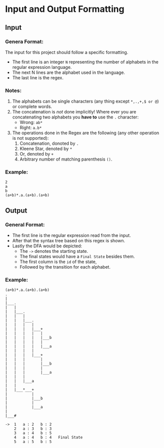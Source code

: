 Input and Output Formatting
===========================
## Input
### Genera Format:
The input for this project should follow a specific formatting.
- The first line is an integer `N` representing the number of alphabets in the regular expression language.
- The next N lines are the alphabet used in the language.
- The last line is the regex.

### Notes:
1. The alphabets can be single characters (any thing except `*,.,+,$ or @`) or complete words.
2. The concatenation is *not* done implicitly! Where ever you are concatenating two alphabets you **have to** use the `.` character:
    - Wrong: `ab*`
    - Right: `a.b*`
3. The operations done in the Regex are the following (any other operation is not supported):
    1. Concatenation, donoted by `.`
    2. Kleene Star, denoted by `*`
    3. Or, denoted by `+`
    4. Arbitrary number of matching parenthesis `()`.

### Example:
```
2
a
b
(a+b)*.a.(a+b).(a+b)
```
## Output
### General Format:
- The first line is the regular expression read from the input.
- After that the syntax tree based on this regex is shown.
- Lastly the DFA would be depicted:
    - The `->` denotes the starting state.
    - The final states would have a `Final State` besides them.
    - The first column is the `id` of the state,
    - Followed by the transition for each alphabet.
### Example:
```
(a+b)*.a.(a+b).(a+b)
.
|
|___.
|   |
|   |___.
|   |   |
|   |   |___.
|   |   |   |
|   |   |   |___+
|   |   |   |   |
|   |   |   |   |___b
|   |   |   |   |
|   |   |   |   |___a
|   |   |   |
|   |   |   |___+
|   |   |       |
|   |   |       |___b
|   |   |       |
|   |   |       |___a
|   |   |
|   |   |___a
|   |
|   |___*___+
|           |
|           |___b
|           |
|           |___a
|
|___#

->  1   a : 2   b : 2
    2   a : 3   b : 3
    3   a : 4   b : 5
    4   a : 4   b : 4   Final State
    5   a : 5   b : 5
```